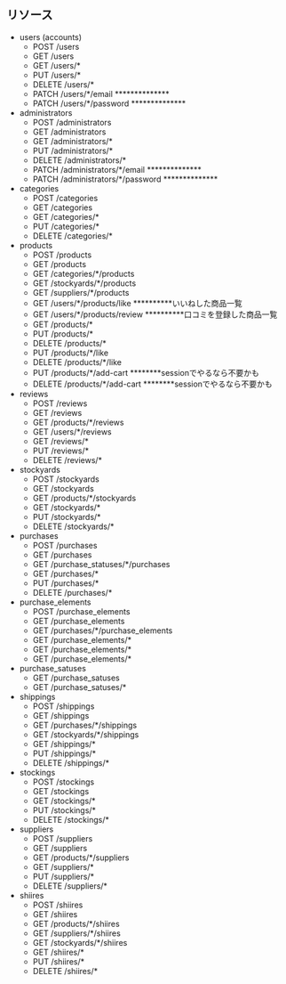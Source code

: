 ## リソース
- users (accounts)
  - POST /users
  - GET /users
  - GET /users/*
  - PUT /users/*
  - DELETE /users/*
  - PATCH /users/*/email **************
  - PATCH /users/*/password **************
- administrators
  - POST /administrators
  - GET /administrators
  - GET /administrators/*
  - PUT /administrators/*
  - DELETE /administrators/*
  - PATCH /administrators/*/email **************
  - PATCH /administrators/*/password **************
- categories
  - POST /categories
  - GET /categories
  - GET /categories/*
  - PUT /categories/*
  - DELETE /categories/*
- products
  - POST /products
  - GET /products
  - GET /categories/*/products
  - GET /stockyards/*/products
  - GET /suppliers/*/products
  - GET /users/*/products/like **********いいねした商品一覧
  - GET /users/*/products/review **********口コミを登録した商品一覧
  - GET /products/*
  - PUT /products/*
  - DELETE /products/*
  - PUT /products/*/like
  - DELETE /products/*/like
  - PUT /products/*/add-cart ********sessionでやるなら不要かも
  - DELETE /products/*/add-cart ********sessionでやるなら不要かも
- reviews
  - POST /reviews
  - GET /reviews
  - GET /products/*/reviews
  - GET /users/*/reviews
  - GET /reviews/*
  - PUT /reviews/*
  - DELETE /reviews/*
- stockyards
  - POST /stockyards
  - GET /stockyards
  - GET /products/*/stockyards
  - GET /stockyards/*
  - PUT /stockyards/*
  - DELETE /stockyards/*
- purchases
  - POST /purchases
  - GET /purchases
  - GET /purchase_statuses/*/purchases
  - GET /purchases/*
  - PUT /purchases/*
  - DELETE /purchases/*
- purchase_elements
  - POST /purchase_elements
  - GET /purchase_elements
  - GET /purchases/*/purchase_elements
  - GET /purchase_elements/*
  - GET /purchase_elements/*
  - GET /purchase_elements/*
- purchase_satuses
  <!-- - POST /purchase_satuses -->
  - GET /purchase_satuses
  - GET /purchase_satuses/*
  <!-- - PUT /purchase_satuses/*
  - DELETE /purchase_satuses/* -->
- shippings
  - POST /shippings
  - GET /shippings
  - GET /purchases/*/shippings
  - GET /stockyards/*/shippings
  - GET /shippings/*
  - PUT /shippings/*
  - DELETE /shippings/*
- stockings
  - POST /stockings
  - GET /stockings
  - GET /stockings/*
  - PUT /stockings/*
  - DELETE /stockings/*
- suppliers
  - POST /suppliers
  - GET /suppliers
  - GET /products/*/suppliers
  - GET /suppliers/*
  - PUT /suppliers/*
  - DELETE /suppliers/*
- shiires
  - POST /shiires
  - GET /shiires
  - GET /products/*/shiires
  - GET /suppliers/*/shiires
  - GET /stockyards/*/shiires
  - GET /shiires/*
  - PUT /shiires/*
  - DELETE /shiires/*
